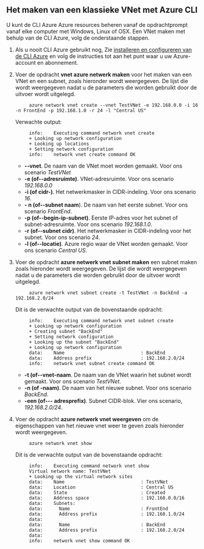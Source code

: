 ## <a name="how-to-create-a-classic-vnet-using-azure-cli"></a>Het maken van een klassieke VNet met Azure CLI

U kunt de CLI Azure Azure resources beheren vanaf de opdrachtprompt vanaf elke computer met Windows, Linux of OSX. Een VNet maken met behulp van de CLI Azure, volg de onderstaande stappen.

1. Als u nooit CLI Azure gebruikt nog, Zie [installeren en configureren van de CLI Azure](../articles/xplat-cli-install.md) en volg de instructies tot aan het punt waar u uw Azure-account en abonnement.
2. Voer de opdracht **vnet azure netwerk maken** voor het maken van een VNet en een subnet, zoals hieronder wordt weergegeven. De lijst die wordt weergegeven nadat u de parameters die worden gebruikt door de uitvoer wordt uitgelegd.

            azure network vnet create --vnet TestVNet -e 192.168.0.0 -i 16 -n FrontEnd -p 192.168.1.0 -r 24 -l "Central US"
    
    Verwachte output:

            info:    Executing command network vnet create
            + Looking up network configuration
            + Looking up locations
            + Setting network configuration
            info:    network vnet create command OK

    - **--vnet**. De naam van de VNet moet worden gemaakt. Voor ons scenario *TestVNet*
    - **-e (of--adresruimte)**. VNet-adresruimte. Voor ons scenario *192.168.0.0*
    - **-i (of cidr-)**. Het netwerkmasker in CIDR-indeling. Voor ons scenario *16*.
    - **- n (of--subnet naam**). De naam van het eerste subnet. Voor ons scenario *FrontEnd*.
    - **-p (of--begin-ip-subnet)**. Eerste IP-adres voor het subnet of subnet-adresruimte. Voor ons scenario *192.168.1.0*.
    - **-r (of--subnet cidr)**. Het netwerkmasker in CIDR-indeling voor het subnet. Voor ons scenario *24*.
    - **-l (of--locatie)**. Azure regio waar de VNet worden gemaakt. Voor ons scenario *Central US*.

3. Voer de opdracht **azure netwerk vnet subnet maken** een subnet maken zoals hieronder wordt weergegeven. De lijst die wordt weergegeven nadat u de parameters die worden gebruikt door de uitvoer wordt uitgelegd.

            azure network vnet subnet create -t TestVNet -n BackEnd -a 192.168.2.0/24
    
    Dit is de verwachte output van de bovenstaande opdracht:

            info:    Executing command network vnet subnet create
            + Looking up network configuration
            + Creating subnet "BackEnd"
            + Setting network configuration
            + Looking up the subnet "BackEnd"
            + Looking up network configuration
            data:    Name                            : BackEnd
            data:    Address prefix                  : 192.168.2.0/24
            info:    network vnet subnet create command OK

    - **-t (of--vnet-naam**. De naam van de VNet waarin het subnet wordt gemaakt. Voor ons scenario *TestVNet*.
    - **-n (of -naam)**. De naam van het nieuwe subnet. Voor ons scenario *BackEnd*.
    - **-een (of--- adresprefix)**. Subnet CIDR-blok. Vier ons scenario, *192.168.2.0/24*.

4. Voer de opdracht **azure netwerk vnet weergeven** om de eigenschappen van het nieuwe vnet weer te geven zoals hieronder wordt weergegeven.

            azure network vnet show

    Dit is de verwachte output van de bovenstaande opdracht:

            info:    Executing command network vnet show
            Virtual network name: TestVNet
            + Looking up the virtual network sites
            data:    Name                            : TestVNet
            data:    Location                        : Central US
            data:    State                           : Created
            data:    Address space                   : 192.168.0.0/16
            data:    Subnets:
            data:      Name                          : FrontEnd
            data:      Address prefix                : 192.168.1.0/24
            data:
            data:      Name                          : BackEnd
            data:      Address prefix                : 192.168.2.0/24
            data:
            info:    network vnet show command OK

